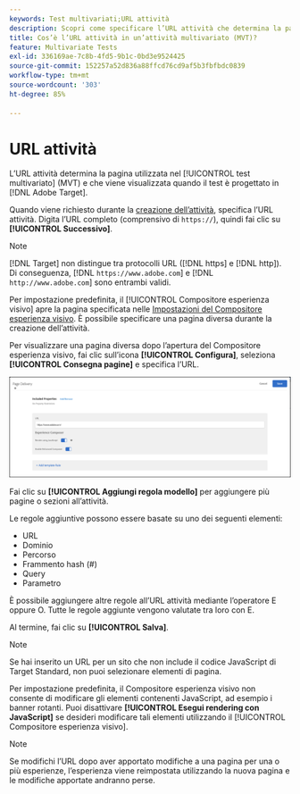 ```yaml
---
keywords: Test multivariati;URL attività
description: Scopri come specificare l’URL attività che determina la pagina utilizzata nel test e che viene visualizzata quando l’attività Test multivariato è progettata utilizzando Adobe Target.
title: Cos’è l’URL attività in un’attività multivariato (MVT)?
feature: Multivariate Tests
exl-id: 336169ae-7c8b-4fd5-9b1c-0bd3e9524425
source-git-commit: 152257a52d836a88ffcd76cd9af5b3fbfbdc0839
workflow-type: tm+mt
source-wordcount: '303'
ht-degree: 85%

---
```


# URL attività

L’URL attività determina la pagina utilizzata nel [!UICONTROL test multivariato] (MVT) e che viene visualizzata quando il test è progettato in [!DNL Adobe Target].

Quando viene richiesto durante la [creazione dell’attività](/help/main/c-activities/c-multivariate-testing/t-create-multivariate-test/create-multivariate-test.md), specifica l’URL attività. Digita l’URL completo (comprensivo di `https://`), quindi fai clic su **[!UICONTROL Successivo]**.

>[!NOTE]
>
>[!DNL Target] non distingue tra protocolli URL ([!DNL https] e [!DNL http]). Di conseguenza, [!DNL `https://www.adobe.com`] e [!DNL `http://www.adobe.com`] sono entrambi validi.

Per impostazione predefinita, il [!UICONTROL Compositore esperienza visivo] apre la pagina specificata nelle [Impostazioni del Compositore esperienza visivo](/help/main/administrating-target/visual-experience-composer-set-up.md). È possibile specificare una pagina diversa durante la creazione dell’attività.

Per visualizzare una pagina diversa dopo l’apertura del Compositore esperienza visivo, fai clic sull’icona **[!UICONTROL Configura]**, seleziona **[!UICONTROL Consegna pagine]** e specifica l’URL.

![Finestra di dialogo Consegna pagine](/help/main/c-activities/c-multivariate-testing/t-create-multivariate-test/assets/url-config.png)

Fai clic su **[!UICONTROL Aggiungi regola modello]** per aggiungere più pagine o sezioni all’attività.

Le regole aggiuntive possono essere basate su uno dei seguenti elementi:

* URL
* Dominio
* Percorso
* Frammento hash (#)
* Query
* Parametro

È possibile aggiungere altre regole all’URL attività mediante l’operatore E oppure O. Tutte le regole aggiunte vengono valutate tra loro con E.

Al termine, fai clic su **[!UICONTROL Salva]**.

>[!NOTE]
>
>Se hai inserito un URL per un sito che non include il codice JavaScript di Target Standard, non puoi selezionare elementi di pagina.

Per impostazione predefinita, il Compositore esperienza visivo non consente di modificare gli elementi contenenti JavaScript, ad esempio i banner rotanti. Puoi disattivare **[!UICONTROL Esegui rendering con JavaScript]** se desideri modificare tali elementi utilizzando il [!UICONTROL Compositore esperienza visivo].

>[!NOTE]
>
>Se modifichi l’URL dopo aver apportato modifiche a una pagina per una o più esperienze, l’esperienza viene reimpostata utilizzando la nuova pagina e le modifiche apportate andranno perse.
